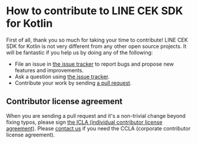 # How to contribute to LINE CEK SDK for Kotlin

First of all, thank you so much for taking your time to contribute! LINE CEK SDK
for Kotlin is not very different from any other open source projects. It will
be fantastic if you help us by doing any of the following:

- File an issue in [the issue tracker](https://github.com/line/clova-cek-sdk-kotlin/issues)
  to report bugs and propose new features and improvements.
- Ask a question using [the issue tracker](https://github.com/line/clova-cek-sdk-kotlin/issues).
- Contribute your work by sending [a pull request](https://github.com/line/clova-cek-sdk-kotlin/pulls).

## Contributor license agreement

When you are sending a pull request and it's a non-trivial change beyond fixing typos, please sign
[the ICLA (individual contributor license agreement)](https://cla-assistant.io/line/clova-cek-sdk-kotlin).
Please [contact us](mailto:dl_oss_dev@linecorp.com) if you need the CCLA (corporate contributor license agreement).

